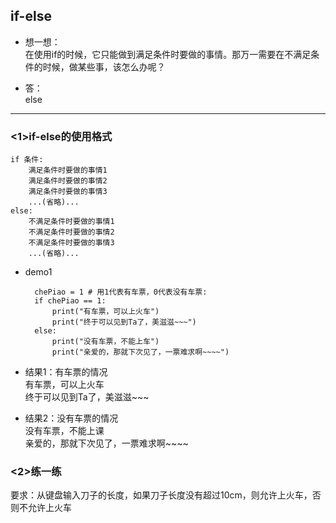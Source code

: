 ## if-else
+ 想一想：  
在使用if的时候，它只能做到满足条件时要做的事情。那万一需要在不满足条件的时候，做某些事，该怎么办呢？  

+ 答：  
else
---
### <1>if-else的使用格式
    if 条件:
        满足条件时要做的事情1
        满足条件时要做的事情2
        满足条件时要做的事情3
        ...(省略)...
    else:
        不满足条件时要做的事情1
        不满足条件时要做的事情2
        不满足条件时要做的事情3
        ...(省略)...
- demo1

        chePiao = 1 # 用1代表有车票，0代表没有车票:
        if chePiao == 1:
            print("有车票，可以上火车")
            print("终于可以见到Ta了，美滋滋~~~")
        else:
            print("没有车票，不能上车")
            print("亲爱的，那就下次见了，一票难求啊~~~~")

- 结果1：有车票的情况  
    有车票，可以上火车  
    终于可以见到Ta了，美滋滋~~~

- 结果2：没有车票的情况  
    没有车票，不能上课  
    亲爱的，那就下次见了，一票难求啊~~~~

### <2>练一练
要求：从键盘输入刀子的长度，如果刀子长度没有超过10cm，则允许上火车，否则不允许上火车

